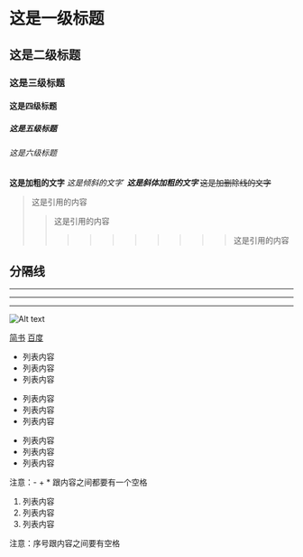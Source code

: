 # 这是一级标题
## 这是二级标题
### 这是三级标题
#### 这是四级标题
##### 这是五级标题
###### 这是六级标题

**这是加粗的文字**
*这是倾斜的文字*`
***这是斜体加粗的文字***
~~这是加删除线的文字~~

>这是引用的内容
>>这是引用的内容
>>>>>>>>>>这是引用的内容


分隔线
---
----
***
*****

![Alt text](http://www.hedashuai.com/img/random/46.jpg "optional title")


[简书](http://jianshu.com)
[百度](http://baidu.com)


- 列表内容
- 列表内容
- 列表内容
+ 列表内容
+ 列表内容
+ 列表内容
* 列表内容
* 列表内容
* 列表内容

注意：- + * 跟内容之间都要有一个空格

1. 列表内容
2. 列表内容
3. 列表内容

注意：序号跟内容之间要有空格
